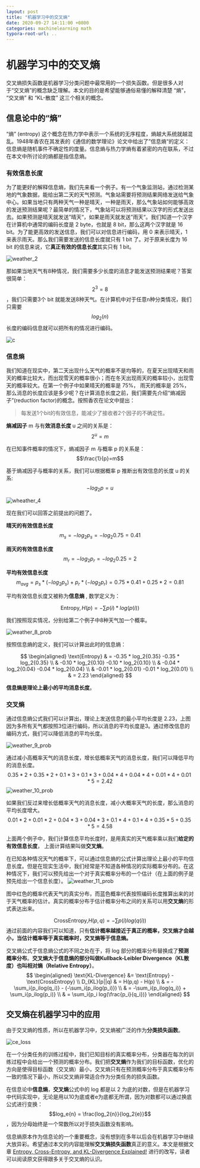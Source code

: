 ```yaml
---
layout: post
title: "机器学习中的交叉熵"
date: 2020-09-27 14:11:00 +0800
categories: machinelearning math
typora-root-url: ..
---
```


# 机器学习中的交叉熵

交叉熵损失函数是机器学习分类问题中最常用的一个损失函数。但是很多人对于“交叉熵”的概念缺乏理解。本文的目的是希望能够通俗易懂的解释清楚 “熵”， “交叉熵” 和 “KL-散度” 这三个相关的概念。

## 信息论中的“熵”

“熵” (entropy) 这个概念在热力学中表示一个系统的无序程度，熵越大系统就越混乱。1948年香农在其发表的《通信的数学理论》论文中给出了”信息熵“的定义：信息熵是随机事件不确定性的度量。信息熵与热力学熵有着紧密的内在联系，不过在本文中所讨论的熵都是指信息熵。

### 有效信息长度

为了能更好的解释信息熵，我们先来看一个例子。有一个气象监测站，通过检测某地的气象数据，能给出第二天的天气预测。气象站需要将预测结果网络发送给气象中心。如果当地只有两种天气一种是晴天，一种是雨天，那么气象站如何能够高效的发送预测结果呢？最简单的情况下，气象站可以将预测结果以汉字的形式发送出去。如果预测是晴天就发送”晴天“，如果是雨天就发送”雨天“。我们知道一个汉字在计算机中通常的编码长度是 2 byte，也就是 8 bit，那么这两个汉字就是 16 bit。为了能更高效的发送信息，我们可以对信息进行编码，用 0 来表示晴天，1 来表示雨天。那么我们需要发送的信息长度就只有 1 bit 了。对于原来长度为 16 bit 的信息来说，它**真正有效的信息长度**其实只有 1 bit。

![weather_2](/assets/entropy1.png)

那如果当地天气有8种情况，我们需要多少长度的消息才能发送预测结果呢？答案很简单：$$ 2^3=8 $$ ，我们只需要3个 bit 就能发送8种天气。在计算机中对于任意n种分类情况，我们只需要 $$log_2 (n)$$ 长度的编码信息就可以把所有的情况进行编码。

![c](/assets/entropy2.png)



### 信息熵

我们知道在现实中，第二天出现什么天气的概率不是均等的，在夏天出现晴天和雨天的概率比较大，而出现雪天的概率很小；而在冬天出现雨天的概率较小，出现雪天的概率较大。在第一个例子中如果晴天的概率是 75%， 雨天的概率是 25%，那么消息的长度应该是多少呢？在计算消息长度之前，我们需要先介绍“熵减因子”(reduction factor)的概念。按照香农在论文中提出：

> 每发送1个bit的有效信息，能减少了接收者2个因子的不确定性。

**熵减因子** m 与有**效消息长度** u 之间的关系是： $$2^u=m$$

在已知事件概率的情况下，熵减因子 m 与概率 p 的关系是： $$\frac{1}{p}=m$$

基于熵减因子与概率的关系，我们可以根据概率 p 推断出有效信息的长度 u 的关系:  $$-log_2{p} = u$$ 

![wheather_4](/assets/entropy4.png)

现在我们可以回答之前提出的问题了。

**晴天的有效信息长度**  $$m_s = -log_2{p_s} = -log_2{0.75} = 0.41$$ 

**雨天的有效信息长度** $$m_r = -log_2{p_r} = -log_2{0.25} = 2$$

**平均有效信息长度** $$m_{avg} = p_s * (-log_2{p_s}) + p_r * (-log_2{p_r}) = 0.75 * 0.41 + 0.25 * 2 = 0.81$$

平均有效信息长度又被称为**信息熵** , 数学定义为：

$$
\text{Entropy},H(p) = - \sum{p(i)*log(p(i))}
$$

我们按照现实情况，分别给第二个例子中8种天气加一个概率。

![weather_8_prob](/assets/entropy3.png)

按照信息熵的定义，我们可以计算出此时的信息熵：

$$
\begin{aligned} 
\text{Entropy} & = -0.35 * log_2{0.35} -0.35 * log_2{0.35} \\
 & -0.10 * log_2{0.10} -0.10 * log_2{0.10} \\
 & -0.04 * log_2{0.04} -0.04 * log_2{0.04} \\
 & -0.01 * log_2{0.01} -0.01 * log_2{0.01} \\
 & = 2.23
\end{aligned}
$$

**信息熵是理论上最小的平均消息长度**。

### 交叉熵

通过信息熵公式我们可以计算出，理论上发送信息的最小平均长度是 2.23，上图因为多所有天气都按照3位进行编码，所以消息的平均长度是3。通过修改信息的编码方式，我们可以降低消息的平均长度。

![weather_9_prob](/assets/entropy5.png)



通过减小高概率天气的消息长度，增长低概率天气的消息长度，我们可以降低平均的消息长度。
$$
0.35 * 2 + 0.35 * 2 + 0.1 * 3+ 0.1 * 3 + 0.04 * 4 + 0.04 * 4  + 0.01 * 4 + 0.01 * 5 = 2.42
$$
![weather_10_prob](/assets/entropy6.png)

如果我们反过来增长低概率天气的消息长度，减小大概率天气的长度，那么消息的平均长度增大。
$$
0.01 * 2 + 0.01 * 2 + 0.04 * 3 + 0.04 * 3 + 0.1 * 4 + 0.1 * 4 + 0.35 * 5 + 0.35 * 5 = 4.58
$$

上面两个例子中，我们计算信息平均长度时，是用真实的天气概率乘以我们**给定的有效信息长度**， 上面计算结果叫做**交叉熵**。

在已知各种情况天气的概率下，可以通过信息熵的公式计算出理论上最小的平均信息长度。但是在现实生活中，我们经常是不知道各种情况的实际概率分布的。在这种情况下，我们可以预先给出一个对于真实概率分布的一个估计（在上面的例子是预先给出一个信息长度）。
![weather_11_prob](/assets/entropy7.png)

图中红色的概率代表天气的真实分布，而蓝色概率代表按照编码长度推算出来的对于天气概率的估计。真实的概率分布于估计概率分布之间的关系可以用**交叉熵**的形式表达出来。

$$
\text{CrossEntropy,}H(p,q) = - \sum{p(i)log(q(i))}
$$
通过前面的内容我们可以知道，只有**估计概率越接近于真正的概率，交叉熵才会越小，当估计概率等于真实概率时，交叉熵等于信息熵。**

交叉熵公式于信息熵公式的不同之处在于，将 log 部分的概率分布替换成了**预测概率分布**。**交叉熵大于信息熵的部分叫做Kullback-Leibler Divergence（KL散度）也叫相对熵（Relative Entropy）**。
$$
\begin{aligned}
\text{KL-Divergence} &= \text{Entropy} - \text{CrossEntropy}  \\
D_{KL}(p||q) & = H(p,q) - H(p) \\
& = -\sum_i{p_ilog(q_i)} - (-\sum_i{p_ilog(p_i)}) \\
& = -\sum_i{p_ilog(q_i)} + \sum_i{p_ilog(p_i)} \\
& = \sum_i{p_i log(\frac{p_i}{q_i})}
\end{aligned}
$$

## 交叉熵在机器学习中的应用

由于交叉熵的性质，所以在机器学习中，交叉熵被广泛的作为**分类损失函数**。

![ce_loss](/assets/ce_loss.png)

在一个分类任务的训练过程中，我们已知目标的真实概率分布，分类器在每次的训练过程中会给出一个预测的概率分布。我们把**交叉熵**作为我们的目标函数，优化的方向是使得目标函数（交叉熵）最小，交叉熵只有在预测概率分布于真实概率分布一致的情况下最小，所以交叉熵非常适合作为分类任务的损失函数。

在信息论中**信息熵**，**交叉熵**公式中的 log 都是以 2 为底的对数，但是在机器学习中代码实现中，无论是用以10为底或者e为底都无所谓，因为对数都可以通过换底公式进行变换： $$log_e{n} = \frac{log_2{n}}{log_2{e}}$$ ，因为分母始终是一个常数所以对于损失函数没有影响。

信息熵原本作为信息论的一个重要概念，没有想到在多年以后会在机器学习中继续大放异彩。希望通过本文的内容能理解**交叉熵损失函数**真正的意义。本文是根据文章 [Entropy, Cross-Entropy, and KL-Divergence Explained!](https://towardsdatascience.com/entropy-cross-entropy-and-kl-divergence-explained-b09cdae917a) 进行的改写，读者可以阅读原文获得跟多关于交叉熵的认识。

